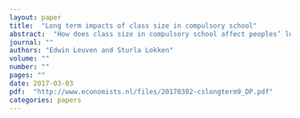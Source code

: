 ```yaml
---
layout: paper
title:  "Long term impacts of class size in compulsory school"
abstract:  "How does class size in compulsory school affect peoples’ long run education and earnings? We use maximum class size rules and Norwegian administrative registries allowing us to observe outcomes up to age 48. We do not find any indication of beneficial effects of class size reduction in compulsory school. For a 1 person reduction in class size we can rule out effects on income as small as 0.087 percent in primary school and 0.12 percent in middle school. Population differences in parental background, school size or competitive pressure do not appear to reconcile our findings with previous studies."
journal: ""
authors: "Edwin Leuven and Sturla Lokken"
volume: ""
number: ""
pages: ""
date: 2017-03-03
pdf:  "http://www.economists.nl/files/20170302-cslongterm9_DP.pdf"
categories: papers
---
```

